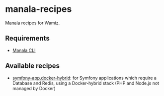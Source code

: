 # manala-recipes

[Manala](https://manala.github.io/manala/) recipes for Wamiz.

## Requirements

- [Manala CLI](https://manala.github.io/manala/installation/)

## Available recipes

- [symfony-app.docker-hybrid](./symfony-app.docker-hybrid): for Symfony applications which require a Database and Redis, 
  using a Docker-hybrid stack (PHP and Node.js not managed by Docker)
